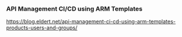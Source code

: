 ### API Management CI/CD using ARM Templates
https://blog.eldert.net/api-management-ci-cd-using-arm-templates-products-users-and-groups/

